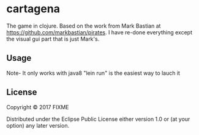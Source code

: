 # cartagena

The game in clojure.
Based on the work from Mark Bastian at https://github.com/markbastian/pirates. I have re-done everything except the visual gui part that is just Mark's.

## Usage

Note- It only works with java8
"lein run" is the easiest way to lauch it

## License

Copyright © 2017 FIXME

Distributed under the Eclipse Public License either version 1.0 or (at
your option) any later version.
